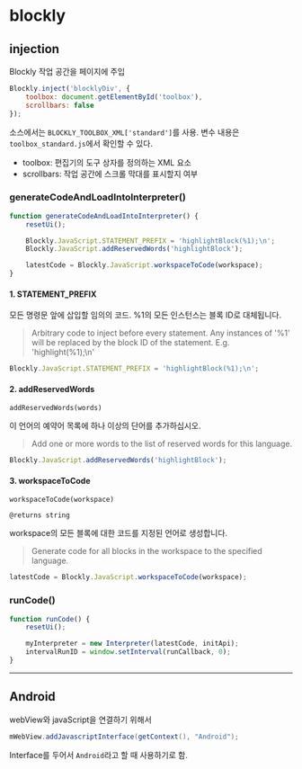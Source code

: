 # blockly

## injection

Blockly 작업 공간을 페이지에 주입

```javascript
Blockly.inject('blocklyDiv', {
    toolbox: document.getElementById('toolbox'),
    scrollbars: false
});
```

소스에서는 `BLOCKLY_TOOLBOX_XML['standard']`를 사용. 변수 내용은 `toolbox_standard.js`에서 확인할 수 있다.

- toolbox: 편집기의 도구 상자를 정의하는 XML 요소
- scrollbars: 작업 공간에 스크롤 막대를 표시할지 여부





### generateCodeAndLoadIntoInterpreter()

```javascript
function generateCodeAndLoadIntoInterpreter() {
    resetUi();

    Blockly.JavaScript.STATEMENT_PREFIX = 'highlightBlock(%1);\n';
    Blockly.JavaScript.addReservedWords('highlightBlock');

    latestCode = Blockly.JavaScript.workspaceToCode(workspace);
}
```



#### 1. STATEMENT_PREFIX

모든 명령문 앞에 삽입할 임의의 코드. %1의 모든 인스턴스는 블록 ID로 대체됩니다.

> Arbitrary code to inject before every statement. Any instances of '%1' will be replaced by the block ID of the statement. E.g. 'highlight(%1);\n'

```javascript
Blockly.JavaScript.STATEMENT_PREFIX = 'highlightBlock(%1);\n';
```



#### 2. addReservedWords

`addReservedWords(words)`

이 언어의 예약어 목록에 하나 이상의 단어를 추가하십시오.

>Add one or more words to the list of reserved words for this language.

```javascript
Blockly.JavaScript.addReservedWords('highlightBlock');
```



#### 3. workspaceToCode

`workspaceToCode(workspace)`

`@returns string`

workspace의 모든 블록에 대한 코드를 지정된 언어로 생성합니다.

> Generate code for all blocks in the workspace to the specified language.

```javascript
latestCode = Blockly.JavaScript.workspaceToCode(workspace);
```



### runCode()

```javascript
function runCode() {
    resetUi();

    myInterpreter = new Interpreter(latestCode, initApi);
    intervalRunID = window.setInterval(runCallback, 0);
}
```





---------------



## Android

webView와 javaScript을 연결하기 위해서

```java
mWebView.addJavascriptInterface(getContext(), "Android");
```

Interface를 두어서 `Android`라고 할 때 사용하기로 함.



